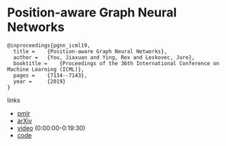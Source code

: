 # Position-aware Graph Neural Networks

```
@inproceedings{pgnn_icml19,
  title = 	 {Position-aware Graph Neural Networks},
  author = 	 {You, Jiaxuan and Ying, Rex and Leskovec, Jure},
  booktitle = 	 {Proceedings of the 36th International Conference on Machine Learning (ICML)},
  pages = 	 {7134--7143},
  year = 	 {2019}
}
```

links
- [pmlr](http://proceedings.mlr.press/v97/you19b.html)
- [arXiv](https://arxiv.org/abs/1906.04817)
- [video](https://slideslive.com/38917935/networks-and-relational-learning) (0:00:00-0:19:30)
- [code](https://github.com/JiaxuanYou/P-GNN)
